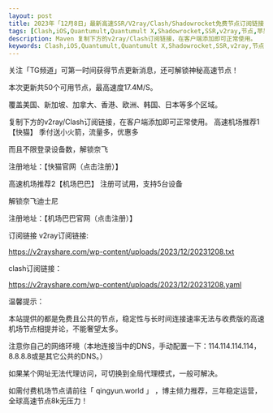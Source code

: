 ```yaml
---
layout: post
title: 2023年「12月8日」最新高速SSR/V2ray/Clash/Shadowrocket免费节点订阅链接
tags: [Clash,iOS,Quantumult,Quantumult X,Shadowrocket,SSR,v2ray,节点,苹果,订阅链]
description: Maven 复制下方的v2ray/Clash订阅链接，在客户端添加即可正常使用。
keywords: Clash,iOS,Quantumult,Quantumult X,Shadowrocket,SSR,v2ray,节点,苹果,订阅链
---
```


关注「TG频道」可第一时间获得节点更新消息，还可解锁神秘高速节点！

本次更新共50个可用节点，最高速度17.4M/S。

覆盖美国、新加坡、加拿大、香港、欧洲、韩国、日本等多个区域。

复制下方的v2ray/Clash订阅链接，在客户端添加即可正常使用。
高速机场推荐1【快猫】
季付送小火箭，流量多，优惠多

而且不限登录设备数，解锁奈飞

注册地址：【快猫官网（点击注册）】

高速机场推荐2【机场巴巴】
注册可试用，支持5台设备

解锁奈飞迪士尼

注册地址：【机场巴巴官网（点击注册）】

 

订阅链接
v2ray订阅链接:

https://v2rayshare.com/wp-content/uploads/2023/12/20231208.txt

clash订阅链接：

https://v2rayshare.com/wp-content/uploads/2023/12/20231208.yaml

温馨提示：

本站提供的都是免费且公共的节点，稳定性与长时间连接速率无法与收费版的高速机场节点相提并论，不能奢望太多。

注意你自己的网络环境（本地连接当中的DNS，手动配置一下：114.114.114.114，8.8.8.8或是其它公共的DNS。）

如果某个网址无法代理访问，可切换到全局代理模式，一般可解决。

如需付费机场节点请前往「 qingyun.world 」 ，博主倾力推荐，三年稳定运营，全球高速节点8k无压力！